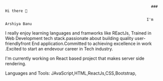                                                                       ### Hi there 👋

                                                                    I'm Arshiya Banu 

I really enjoy learning languages  and framworks like REactJs, Trained in Web Development tech stack.passionate about building quality user-friendlyfront End application.Committed to achieving excellence in  work .Excited to start an endevour career  in Tech industry. 


 I'm currently working on React based project that makes server side rendering.

Languages and Tools:
 JAvaScript,HTML,ReactJs,CSS,Bootstrap,

